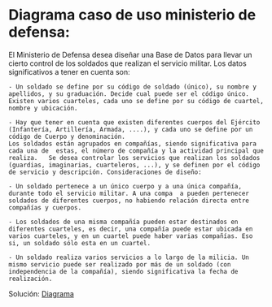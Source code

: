 # Diagrama caso de uso ministerio de defensa:

El Ministerio de Defensa desea diseñar una Base de Datos para llevar un cierto control de los soldados que realizan el servicio militar. Los datos significativos a tener en cuenta son:

    - Un soldado se define por su código de soldado (único), su nombre y apellidos, y su graduación. Decide cual puede ser el código único.
    Existen varios cuarteles, cada uno se define por su código de cuartel, nombre y ubicación.

    - Hay que tener en cuenta que existen diferentes cuerpos del Ejército (Infantería, Artillería, Armada, ....), y cada uno se define por un código de Cuerpo y denominación.
    Los soldados están agrupados en compañías, siendo significativa para cada una de  estas, el número de compañía y la actividad principal que realiza.   Se desea controlar los servicios que realizan los soldados (guardias, imaginarias, cuarteleros, ...), y se definen por el código de servicio y descripción. Consideraciones de diseño:

    - Un soldado pertenece a un único cuerpo y a una única compañía, durante todo el servicio militar. A una compa  a pueden pertenecer soldados de diferentes cuerpos, no habiendo relación directa entre compañías y cuerpos.

    - Los soldados de una misma compañía pueden estar destinados en diferentes cuarteles, es decir, una compañía puede estar ubicada en varios cuarteles, y en un cuartel puede haber varias compañías. Eso si, un soldado sólo esta en un cuartel.

    - Un soldado realiza varios servicios a lo largo de la milicia. Un mismo servicio puede ser realizado por más de un soldado (con independencia de la compañía), siendo significativa la fecha de realización.

Solución: [Diagrama](img/Tarea15.drawio.png)